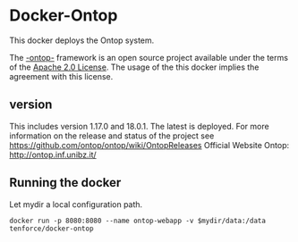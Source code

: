 # Docker-Ontop

This docker deploys the Ontop system. 


The [-ontop-](http://ontop.inf.ubibz.it) framework is an open source project available under the terms of the 
[Apache 2.0 License](http://www.apache.org/licenses/LICENSE-2.0.txt). 
The usage of the this docker implies the agreement with this license. 

## version

This includes version 1.17.0 and 18.0.1. The latest is deployed.
For more information on the release and status of the project see https://github.com/ontop/ontop/wiki/OntopReleases 
Official Website Ontop: http://ontop.inf.unibz.it/


## Running the docker
Let mydir a local configuration path.


```
docker run -p 8080:8080 --name ontop-webapp -v $mydir/data:/data tenforce/docker-ontop
```



